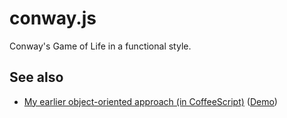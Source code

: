 conway.js
=========

Conway's Game of Life in a functional style.

See also
--------

* [My earlier object-oriented approach (in CoffeeScript)](https://github.com/benjaminoakes/conway.coffee) ([Demo](http://media.benjaminoakes.com/conway/))


